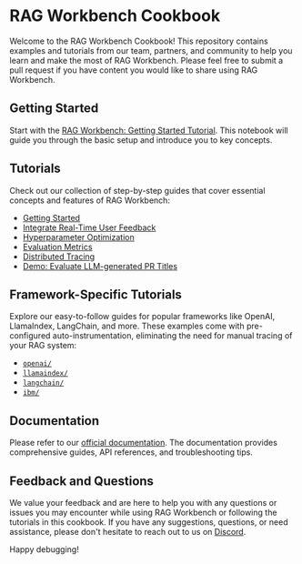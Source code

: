# RAG Workbench Cookbook
Welcome to the RAG Workbench Cookbook! This repository contains examples and tutorials from our team, partners, and community to help you learn and make the most of RAG Workbench.  Please feel free to submit a pull request if you have content you would like to share using RAG Workbench. 

## Getting Started

Start with the [RAG Workbench: Getting Started Tutorial](https://github.com/lastmile-ai/eval-cookbook/blob/main/tutorials/getting_started.ipynb). This notebook will guide you through the basic setup and introduce you to key concepts.

## Tutorials

Check out our collection of step-by-step guides that cover essential concepts and features of RAG Workbench:

- [Getting Started](https://github.com/lastmile-ai/eval-cookbook/blob/main/tutorials/getting_started.ipynb)
- [Integrate Real-Time User Feedback](https://github.com/lastmile-ai/eval-cookbook/blob/main/tutorials/user_feedback.ipynb)
- [Hyperparameter Optimization](https://github.com/lastmile-ai/eval-cookbook/blob/main/tutorials/parameter_experimentation.ipynb)
- [Evaluation Metrics](https://github.com/lastmile-ai/eval-cookbook/blob/main/tutorials/evaluation_metrics.ipynb)
- [Distributed Tracing](https://github.com/lastmile-ai/eval-cookbook/blob/main/tutorials/distributed_tracing.ipynb)
- [Demo: Evaluate LLM-generated PR Titles](https://github.com/lastmile-ai/eval-cookbook/blob/main/tutorials/evaluate_llm_generated_pr_titles.ipynb)

## Framework-Specific Tutorials

Explore our easy-to-follow guides for popular frameworks like OpenAI, LlamaIndex, LangChain, and more. These examples come with pre-configured auto-instrumentation, eliminating the need for manual tracing of your RAG system:

- [`openai/`](https://github.com/lastmile-ai/eval-cookbook/tree/main/tutorials/openai)
- [`llamaindex/`](https://github.com/lastmile-ai/eval-cookbook/tree/main/tutorials/llamaindex)
- [`langchain/`](https://github.com/lastmile-ai/eval-cookbook/tree/main/tutorials/langchain)
- [`ibm/`](https://github.com/lastmile-ai/eval-cookbook/tree/main/tutorials/ibm)

## Documentation

Please refer to our [official documentation](https://rag.lastmileai.dev/docs/basics). The documentation provides comprehensive guides, API references, and troubleshooting tips.

## Feedback and Questions

We value your feedback and are here to help you with any questions or issues you may encounter while using RAG Workbench or following the tutorials in this cookbook. If you have any suggestions, questions, or need assistance, please don't hesitate to reach out to us on [Discord](https://discord.com/invite/xBhNKTetGx).

Happy debugging!
